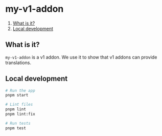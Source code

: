 # my-v1-addon

1. [What is it?](#what-is-it)
1. [Local development](#local-development)


## What is it?

`my-v1-addon` is a v1 addon. We use it to show that v1 addons can provide translations.


## Local development

```sh
# Run the app
pnpm start

# Lint files
pnpm lint
pnpm lint:fix

# Run tests
pnpm test
```
